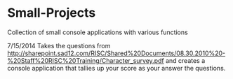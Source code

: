 Small-Projects
==============

Collection of small console applications with various functions

7/15/2014
Takes the questions from
http://sharepoint.sad12.com/RISC/Shared%20Documents/08.30.2010%20-%20Staff%20RISC%20Training/Character_survey.pdf
and creates a console application that tallies up your score as your answer the questions.
